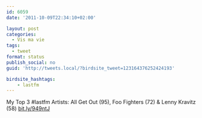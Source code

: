 ```yaml
---
id: 6059
date: '2011-10-09T22:34:10+02:00'

layout: post
categories:
  - Vis ma vie
tags:
  - tweet
format: status
publish_social: no
guid: 'http://tweets.local/?birdsite_tweet=123164376252424193'

birdsite_hashtags:
    - lastfm
---
```


My Top 3 #lastfm Artists: All Get Out (95), Foo Fighters (72) &amp; Lenny Kravitz (58) [bit.ly/949ntJ](http://bit.ly/949ntJ)